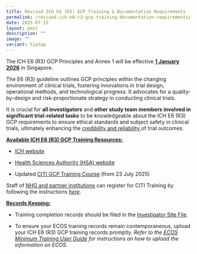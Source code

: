 ```yaml
---
title: Revised ICH E6 (R3) GCP Training & Documentation Requirements
permalink: /revised-ich-e6-r3-gcp-training-documentation-requirements/
date: 2025-07-15
layout: post
description: ""
image: ""
variant: tiptap
---
```

<p>The<strong> </strong>ICH E6 (R3) GCP Principles and Annex 1 will be effective <strong><u>1 January 2026</u></strong> in
Singapore.</p>
<p>The E6 (R3) guideline outlines GCP principles within the changing environment
of clinical trials, fostering innovations in trial design, operational
methods, and technological progress. It advocates for a quality-by-design
and risk-proportionate strategy in conducting clinical trials.</p>
<p>It is crucial for <strong>all investigators</strong> and <strong>other study team members involved in significant trial-related tasks</strong> to
be knowledgeable about the ICH E6 (R3) GCP requirements to ensure ethical
standards and subject safety in clinical trials, ultimately enhancing the <u>credibility and reliability </u>of
trial outcomes.</p>
<p><strong><u>Available ICH E6 (R3) GCP Training Resources:</u></strong>
</p>
<ul data-tight="true" class="tight">
<li>
<p><a href="https://www.ich.org/page/efficacy-guidelines#6-2" rel="noopener noreferrer nofollow" target="_blank">ICH website</a>
</p>
</li>
<li>
<p><a href="https://www.hsa.gov.sg/clinical-trials/good-clinical-practice" rel="noopener noreferrer nofollow" target="_blank">Health Sciences Authority (HSA) website</a>
</p>
</li>
<li>
<p>Updated <a href="https://about.citiprogram.org/series/good-clinical-practice-gcp/" rel="noopener noreferrer nofollow" target="_blank">CITI GCP Training Course</a> (from
23 July 2025)</p>
</li>
</ul>
<p>Staff of <u>NHG and partner institutions</u> can register for CITI Training
by following the instructions <em><a href="https://ethics.gri.nhg.com.sg/citi-trainingprogm/" rel="noopener noreferrer nofollow" target="_blank">here</a></em>.</p>
<p><strong><u>Records Keeping:</u></strong>
</p>
<ul data-tight="true" class="tight">
<li>
<p>Training completion records should be filed in the <u>Investigator Site File</u>.</p>
</li>
<li>
<p>To ensure your ECOS training records remain contemporaneous, upload your
ICH E6 (R3) GCP training records promptly. <em>Refer to the <a href="https://ecossupport.gri.nhg.com.sg/userguides/" rel="noopener noreferrer nofollow" target="_blank">ECOS Minimum Training User Guide</a> for instructions on how to upload the information on ECOS.</em>
</p>
</li>
</ul>
<p></p>